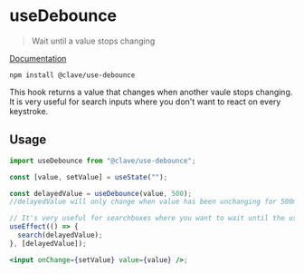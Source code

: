 # useDebounce

> Wait until a value stops changing

[Documentation](https://claveconsulting.github.io/react-hooks/use-debounce)

```shell
npm install @clave/use-debounce
```

This hook returns a value that changes when another vaule stops changing. It is very useful for search inputs where you don't want to react on every keystroke.

## Usage

```jsx
import useDebounce from "@clave/use-debounce";

const [value, setValue] = useState("");

const delayedValue = useDebounce(value, 500);
//delayedValue will only change when value has been unchanging for 500ms

// It's very useful for searchboxes where you want to wait until the user has stopped typing
useEffect(() => {
  search(delayedValue);
}, [delayedValue]);

<input onChange={setValue} value={value} />;
```
